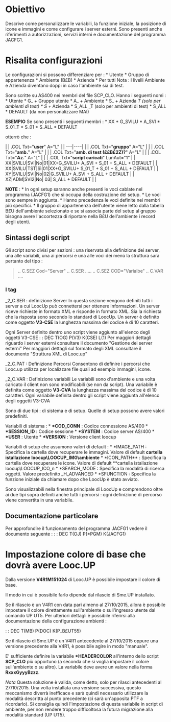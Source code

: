 # Obiettivo
Descrive come personalizzare le variabili, la funzione iniziale, la posizione di icone e immagini e come configurare i server esterni. Sono presenti anche riferimenti a autorizzazioni, servizi interni e documentazione del programma JACFG1.

# Risalita configurazioni
Le configurazioni si possono differenziare per : 
 \* Utente
 \* Gruppo di appartenenza
 \* Ambiente (B£B)
 \* Azienda
 \* Per tutti
Nota :  I livelli Ambiente e Azienda diventano doppi in caso l'ambiente sia di test.

Sono scritte su AS400 nei membri del file SCP_CLO. Hanno i seguenti nomi : 
 \* Utente
 \* G_ + Gruppo utente
 \* A_ + Ambiente
 \* S_ + Azienda _T (solo per ambienti di test)
 \* S_ + Azienda
 \* S_ALL _T (solo per ambienti di test)
 \* S_ALL
 \* DEFAULT (da non personalizzare MAI)

__ESEMPIO__
Se sono presenti i seguenti membri : 
 \* XX
 \* G_SVILU
 \* A_SVI
 \* S_01_T
 \* S_01
 \* S_ALL
 \* DEFAULT

otterrò che : 

| 
| .COL Txt="**user**" A="L" |
| ---|----|
| 
| .COL Txt="**gruppo**" A="L" |
| 
| .COL Txt="**amb.**" A="L" |
| 
| .COL Txt="**amb. di test (££B£2Z)?**" A="L" |
| 
| .COL Txt="**Az.**" A="L" |
| 
| .COL Txt="**script caricati**" LunAut="1" |
| XX|SVILU|SVI|No|01|XX+G_SVILU+ A_SVI + S_01 + S_ALL + DEFAULT |
| XX|SVILU|TST|Sì|01|XX+G_SVILU+ S_01_T + S_01 + S_ALL + DEFAULT |
| XY|SVILU|SVI|No|02|G_SVILU+ A_SVI + S_ALL + DEFAULT |
| XZ|ADM|SVI2|No| 03| S_ALL + DEFAULT |
| 


**NOTE** : 
 \* In ogni setup saranno anche presenti le voci cablate nel programma (JACFG1) che si occupa della costruzione del setup.
 \* Le voci sono sempre in aggiunta.
 \* Hanno precedenza le voci definite nei membri più specifici.
 \* Il gruppo di appartenenza dell'utente viene letto dalla tabella B£U dell'ambiente selezionato e se si associa parte del setup al gruppo bisogna avere l'accortezza di riportare nella B£U dell'ambiente i record degli utenti.

## Sintassi degli script
Gli script sono divisi per sezioni :  una riservata alla definizione dei server, una alle variabili, una ai percorsi e una alle voci dei menù la struttura sarà pertanto del tipo : 
>..  C.SEZ Cod="Server"
..  C.SER .....
..  C.SEZ COD="Varialbe"
..  C.VAR ....


### I tag
_2_C.SER :  definizione Server
In questa sezione vengono definiti tutti i server a cui LoocUp può connettersi per ottenere informazioni. Un server riceve richieste in formato XML e risponde in formato XML. Sia la richiesta che la risposta sono secondo lo standard di LoocUp. Un server è definito come oggetto **V3**-**CSE** la lunghezza massima del codice è di 10 caratteri.

Ogni Server definito dentro uno script viene aggiunto all'elenco degli oggetti V3-CSE
 :  : DEC T(OG) P(V3) K(CSE)  L(1)
Per maggiori dettagli riguardo i server esterni consultare il documento "Gestione dei server esterni"
Per maggiori dettagli sul formato degli XML consultare il documento "Struttura XML di Looc.up"

_2_C.PAT :  Definizione Percorsi
Consentono di definire i percorsi che Looc.up utilizza per localizzare file quali ad esempio immagini, icone.

_2_C.VAR :  Definizione variabili
Le variabili sono d'ambiente e una volta caricato il client non sono modificabili (se non da script). Una variabile è definita come oggetto **V3**-**CVA** la lunghezza massima del codice è di 10 caratteri. Ogni variabile definita dentro gli script viene aggiunta all'elenco degli oggetti V3-CVA

Sono di due tipi :  di sistema e di setup. Quelle di setup possono avere valori predefiniti.

Variabili di sistema : 
 \* **\*COD_CONN** :  Codice connessione AS/400
 \* **\*SESSION_ID** :  Codice sessione
 \* **\*SYSTEM** :  Codice server AS/400
 \* **\*USER** :  Utente
 \* **\*VERSION** :  Versione client loocup

Variabili di setup che assumono valori di default : 
 \* \*IMAGE_PATH :  Specifica la cartella dove recuperare le immagini. Valore di default **cartella istallazione loocup\LOOCUP_IMG\ambiente**
 \* \*ICON_PATH** :  Specifica la cartella dove recuperare le icone. Valore di default **cartella istallazione loocup\LOOCUP_ICO_n
 \* \*SEARCH_MODE :   Specifica la modalità di ricerca oggetti. Valore predefinito _H_ADVANCED
 \* \*SFUNCTION :   Specifica la funzione iniziale da chiamare dopo che LoocUp è stato avviato.

Sono visualizzabili nella finestra principale di LoocUp e comprendono oltre ai due tipi sopra definiti anche tutti i percorsi :  ogni definizione di percorso viene convertita in una variabile.

## Documentazione particolare
Per approfondire il funzionamento del programma JACFG1 vedere il documento seguente : 
 :  : DEC T(OJ) P(\*PGM) K(JACFG1)

# Impostazione colore  di base che dovrà avere Looc.UP

Dalla versione **V4R1M151024** di Looc.UP è possibile impostare il colore di base.

Il modo in cui è possibile farlo dipende dal rilascio di Sme.UP installato.

Se il rilascio è un V4R1 con data pari almeno al 27/10/2015, allora è possibile impostare il colore direttamente sull'ambiente o sull'ingresso utente dal comando UP UT5.
Per ulteriori dettagli è possibile riferirsi alla documentazione della configurazione ambienti : 

 :  : DEC T(MB) P(DOC) K(P_B£UT55)

Se il rilascio di Sme.UP è un V4R1 antecedente al 27/10/2015 oppure una versione precedente alla V4R1, è possibile agire in modo "manuale".

E' sufficiente definire la variabile **\*HEADERCOLOR** all'interno dello script **SCP_CLO** più opportuno (a seconda che si voglia impostare il colore sull'ambiente o su altro).
La variabile deve avere un valore nella forma __RxxxGyyyBzzz__.

_Nota_
Questa soluzione è valida, come detto, solo per rilasci antecedenti al 27/10/2015. Una volta installata una versione successiva, questo meccanismo diverrà inefficace e sarà quindi necessario utilizzare la modalità descritta al punto precedente (ci sarà un'apposita PTF a ricordarlo).
Si consiglia quindi l'impostazione di questa variabile in script di ambiente, per non rendere troppo difficoltosa la futura migrazione alla modalità standard (UP UT5).
